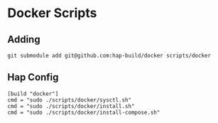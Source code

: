 # Docker Scripts

## Adding

    git submodule add git@github.com:hap-build/docker scripts/docker

## Hap Config

    [build "docker"]
    cmd = "sudo ./scripts/docker/sysctl.sh"
    cmd = "sudo ./scripts/docker/install.sh"
    cmd = "sudo ./scripts/docker/install-compose.sh"
